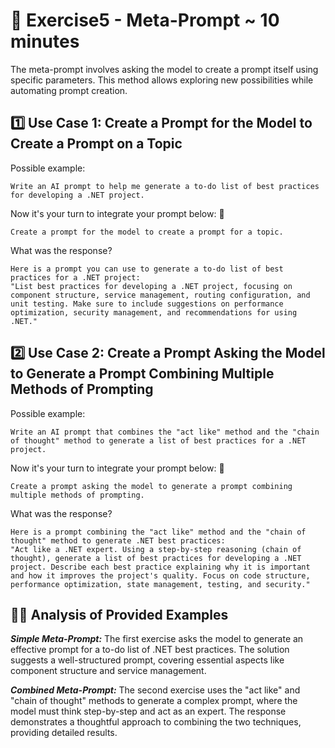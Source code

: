 # 📝 Exercise5 - Meta-Prompt ~ 10 minutes

The meta-prompt involves asking the model to create a prompt itself using specific parameters. This method allows
exploring new possibilities while automating prompt creation.

## 1️⃣ Use Case 1: Create a Prompt for the Model to Create a Prompt on a Topic

Possible example:

```
Write an AI prompt to help me generate a to-do list of best practices for developing a .NET project.
```

Now it's your turn to integrate your prompt below:  👀

```
Create a prompt for the model to create a prompt for a topic.
```

What was the response?

```
Here is a prompt you can use to generate a to-do list of best practices for a .NET project:
"List best practices for developing a .NET project, focusing on component structure, service management, routing configuration, and unit testing. Make sure to include suggestions on performance optimization, security management, and recommendations for using .NET."
```

## 2️⃣ Use Case 2: Create a Prompt Asking the Model to Generate a Prompt Combining Multiple Methods of Prompting

Possible example:

```
Write an AI prompt that combines the "act like" method and the "chain of thought" method to generate a list of best practices for a .NET project.
```

Now it's your turn to integrate your prompt below:  👀

```
Create a prompt asking the model to generate a prompt combining multiple methods of prompting.
```

What was the response?

```
Here is a prompt combining the "act like" method and the "chain of thought" method to generate .NET best practices:
"Act like a .NET expert. Using a step-by-step reasoning (chain of thought), generate a list of best practices for developing a .NET project. Describe each best practice explaining why it is important and how it improves the project's quality. Focus on code structure, performance optimization, state management, testing, and security."
```

## 🕵️‍♀️ Analysis of Provided Examples

***Simple Meta-Prompt:***
The first exercise asks the model to generate an effective prompt for a to-do list of .NET best practices. The solution
suggests a well-structured prompt, covering essential aspects like component structure and service management.

***Combined Meta-Prompt:***
The second exercise uses the "act like" and "chain of thought" methods to generate a complex prompt, where the model
must think step-by-step and act as an expert. The response demonstrates a thoughtful approach to combining the two
techniques, providing detailed results.
